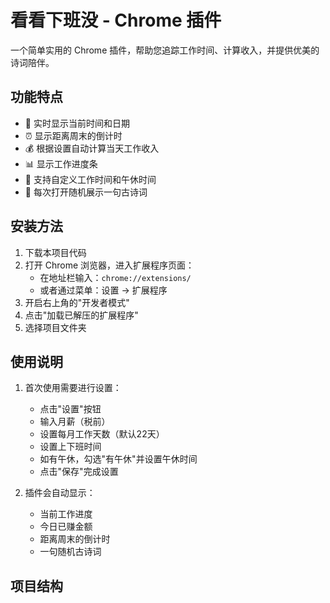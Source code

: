 # 看看下班没 - Chrome 插件

一个简单实用的 Chrome 插件，帮助您追踪工作时间、计算收入，并提供优美的诗词陪伴。

## 功能特点

- 📅 实时显示当前时间和日期
- ⏰ 显示距离周末的倒计时
- 💰 根据设置自动计算当天工作收入
- 📊 显示工作进度条
- 🎯 支持自定义工作时间和午休时间
- 📝 每次打开随机展示一句古诗词

## 安装方法

1. 下载本项目代码
2. 打开 Chrome 浏览器，进入扩展程序页面：
   - 在地址栏输入：`chrome://extensions/`
   - 或者通过菜单：设置 -> 扩展程序
3. 开启右上角的"开发者模式"
4. 点击"加载已解压的扩展程序"
5. 选择项目文件夹

## 使用说明

1. 首次使用需要进行设置：
   - 点击"设置"按钮
   - 输入月薪（税前）
   - 设置每月工作天数（默认22天）
   - 设置上下班时间
   - 如有午休，勾选"有午休"并设置午休时间
   - 点击"保存"完成设置

2. 插件会自动显示：
   - 当前工作进度
   - 今日已赚金额
   - 距离周末的倒计时
   - 一句随机古诗词

## 项目结构 